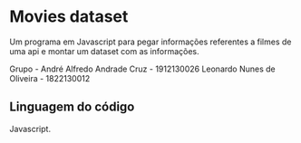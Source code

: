 # Movies dataset
Um programa em Javascript para pegar informações referentes a filmes de uma api e montar um dataset com as informações.

Grupo - André Alfredo Andrade Cruz - 1912130026
        Leonardo Nunes de Oliveira - 1822130012

## Linguagem do código
Javascript.

